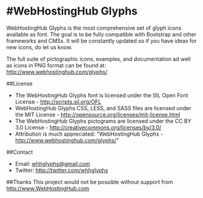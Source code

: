 #WebHostingHub Glyphs
====================
WebHostingHub Glyphs is the most comprehensive set of glyph icons available as font. The goal is to be fully compatible with Bootstrap and other frameworks and CMSs. It will be constantly updated so if you have ideas for new icons, do let us know.

The full suite of pictographic icons, examples, and documentation ad well as icons in PNG format can be found at:
http://www.webhostinghub.com/glyphs/


##License
- The WebHostingHub Glyphs font is licensed under the SIL Open Font License - http://scripts.sil.org/OFL
- WebHostingHub Glyphs CSS, LESS, and SASS files are licensed under the MIT License - http://opensource.org/licenses/mit-license.html
- The WebHostingHub Glyphs pictograms are licensed under the CC BY 3.0 License - http://creativecommons.org/licenses/by/3.0/
- Attribution is much appreciated: "WebHostingHub Glyphs - http://www.webhostinghub.com/glyphs/"

##Contact
- Email: whhglyphs@gmail.com
- Twitter: http://twitter.com/whhglyphs

##Thanks
This project would not be possible without support from http://www.WebHostingHub.com

